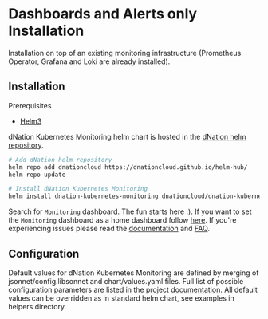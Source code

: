 # Dashboards and Alerts only Installation

Installation on top of an existing monitoring infrastructure (Prometheus Operator, Grafana and Loki are already installed).

## Installation

Prerequisites
* [Helm3](https://helm.sh/)

dNation Kubernetes Monitoring helm chart is hosted in the [dNation helm repository](https://artifacthub.io/packages/search?repo=dnationcloud).
```bash
# Add dNation helm repository
helm repo add dnationcloud https://dnationcloud.github.io/helm-hub/
helm repo update

# Install dNation Kubernetes Monitoring
helm install dnation-kubernetes-monitoring dnationcloud/dnation-kubernetes-monitoring
```

Search for `Monitoring` dashboard. The fun starts here :).
If you want to set the `Monitoring` dashboard as a home dashboard follow [here](https://grafana.com/docs/grafana/latest/administration/change-home-dashboard/#set-the-default-dashboard-through-preferences).
If you're experiencing issues please read the [documentation](https://dnationcloud.github.io/kubernetes-monitoring/docs/documentation) and [FAQ](https://dnationcloud.github.io/kubernetes-monitoring/helpers/FAQ/).

## Configuration

Default values for dNation Kubernetes Monitoring are defined by merging of jsonnet/config.libsonnet and chart/values.yaml files.
Full list of possible configuration parameters are listed in the project [documentation](https://dnationcloud.github.io/kubernetes-monitoring/docs/documentation).
All default values can be overridden as in standard helm chart, see examples in helpers directory.
